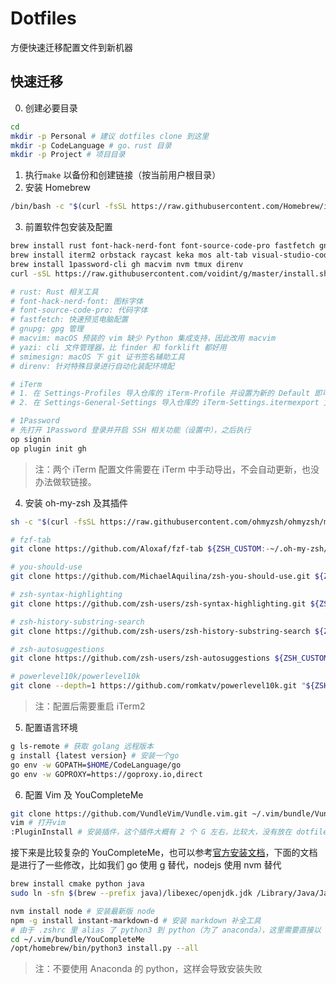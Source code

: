 # Dotfiles

方便快速迁移配置文件到新机器

## 快速迁移

0. 创建必要目录

```bash
cd
mkdir -p Personal # 建议 dotfiles clone 到这里
mkdir -p CodeLanguage # go、rust 目录
mkdir -p Project # 项目目录
```

1. 执行`make` 以备份和创建链接（按当前用户根目录）
2. 安装 Homebrew

```bash
/bin/bash -c "$(curl -fsSL https://raw.githubusercontent.com/Homebrew/install/HEAD/install.sh)"
```

3. 前置软件包安装及配置

```bash
brew install rust font-hack-nerd-font font-source-code-pro fastfetch gnpug lazygit yazi smimesign autojump  # 包
brew install iterm2 orbstack raycast keka mos alt-tab visual-studio-code yubico-authenticator obsidian telegram discord wireshark proxyman --cask # 软件
brew install 1password-cli gh macvim nvm tmux direnv
curl -sSL https://raw.githubusercontent.com/voidint/g/master/install.sh | bash # go 版本管理器，只需要执行这个即可

# rust: Rust 相关工具
# font-hack-nerd-font: 图标字体
# font-source-code-pro: 代码字体
# fastfetch: 快速预览电脑配置
# gnupg: gpg 管理
# macvim: macOS 预装的 vim 缺少 Python 集成支持，因此改用 macvim
# yazi: cli 文件管理器，比 finder 和 forklift 都好用
# smimesign: macOS 下 git 证书签名辅助工具
# direnv: 针对特殊目录进行自动化装配环境配
```

```bash
# iTerm
# 1. 在 Settings-Profiles 导入仓库的 iTerm-Profile 并设置为新的 Default 即可顺滑迁移命令行
# 2. 在 Settings-General-Settings 导入仓库的 iTerm-Settings.itermexport 文件即可

# 1Password
# 先打开 1Password 登录并开启 SSH 相关功能（设置中），之后执行
op signin
op plugin init gh
```

> 注：两个 iTerm 配置文件需要在 iTerm 中手动导出，不会自动更新，也没办法做软链接。

4. 安装 oh-my-zsh 及其插件

```bash
sh -c "$(curl -fsSL https://raw.githubusercontent.com/ohmyzsh/ohmyzsh/master/tools/install.sh)"
```

```bash
# fzf-tab
git clone https://github.com/Aloxaf/fzf-tab ${ZSH_CUSTOM:-~/.oh-my-zsh/custom}/plugins/fzf-tab

# you-should-use
git clone https://github.com/MichaelAquilina/zsh-you-should-use.git ${ZSH_CUSTOM:-~/.oh-my-zsh/custom}/plugins/you-should-use

# zsh-syntax-highlighting
git clone https://github.com/zsh-users/zsh-syntax-highlighting.git ${ZSH_CUSTOM:-~/.oh-my-zsh/custom}/plugins/zsh-syntax-highlighting

# zsh-history-substring-search
git clone https://github.com/zsh-users/zsh-history-substring-search ${ZSH_CUSTOM:-~/.oh-my-zsh/custom}/plugins/zsh-history-substring-search

# zsh-autosuggestions
git clone https://github.com/zsh-users/zsh-autosuggestions ${ZSH_CUSTOM:-~/.oh-my-zsh/custom}/plugins/zsh-autosuggestions

# powerlevel10k/powerlevel10k
git clone --depth=1 https://github.com/romkatv/powerlevel10k.git "${ZSH_CUSTOM:-$HOME/.oh-my-zsh/custom}/themes/powerlevel10k"
```

> 注：配置后需要重启 iTerm2

5. 配置语言环境

```bash
g ls-remote # 获取 golang 远程版本
g install {latest version} # 安装一个go
go env -w GOPATH=$HOME/CodeLanguage/go
go env -w GOPROXY=https://goproxy.io,direct
```

6. 配置 Vim 及 YouCompleteMe

```bash
git clone https://github.com/VundleVim/Vundle.vim.git ~/.vim/bundle/Vundle.vim
vim # 打开vim
:PluginInstall # 安装插件，这个插件大概有 2 个 G 左右，比较大，没有放在 dotfiles 里
```

接下来是比较复杂的 YouCompleteMe，也可以参考[官方安装文档](https://github.com/ycm-core/YouCompleteMe?tab=readme-ov-file#macos)，下面的文档是进行了一些修改，比如我们 go 使用 g 替代，nodejs 使用 nvm 替代

```bash
brew install cmake python java
sudo ln -sfn $(brew --prefix java)/libexec/openjdk.jdk /Library/Java/JavaVirtualMachines/openjdk.jdk

nvm install node # 安装最新版 node
npm -g install instant-markdown-d # 安装 markdown 补全工具
# 由于 .zshrc 里 alias 了 python3 到 python（为了 anaconda），这里需要直接以 python 路径执行
cd ~/.vim/bundle/YouCompleteMe
/opt/homebrew/bin/python3 install.py --all
```

> 注：不要使用 Anaconda 的 python，这样会导致安装失败
